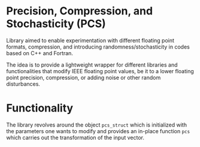 # Precision, Compression, and Stochasticity (PCS)
Library aimed to enable experimentation with different floating point formats, compression, and introducing randomness/stochasticity in codes based on C++ and Fortran.

The idea is to provide a lightweight wrapper for different libraries and functionalities that modify IEEE floating point values, be it to a lower floating point precision, compression, or adding noise or other random disturbances.

# Functionality
The library revolves around the object `pcs_struct` which is initialized with the parameters one wants to modify and provides an in-place function `pcs` which carries out the transformation of the input vector.




